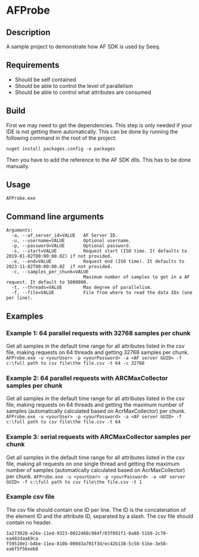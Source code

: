 # AFProbe
## Description
A sample project to demonstrate how AF SDK is used by Seeq.
## Requirements
* Should be self contained
* Should be able to control the level of parallelism
* Should be able to control what attributes are consumed

## Build

First we may need to get the dependencies. This step is only needed if your IDE is not getting them automatically. 
This can be done by running the following command in the root of the project:
```commandline
nuget install packages.config -o packages
```
Then you have to add the reference to the AF SDK dlls. This has to be done manually.

## Usage
```commandline
AFProbe.exe
```
## Command line arguments
```commandline
Arguments:
  -a, --af_server_id=VALUE   AF Server ID.
  -u, --username=VALUE       Optional username.
  -p, --password=VALUE       Optional password.
  -s, --start=VALUE          Request start (ISO time. It defaults to 2019-01-02T00:00:00.0Z) if not provided.
  -e, --end=VALUE            Request end (ISO time). It defaults to 2023-11-02T00:00:00.0Z  if not provided.
  -c, --samples_per_chunk=VALUE
                             Maximum number of samples to get in a AF request. It default to 5000000.
  -t, --threads=VALUE        Max degree of parallelism.
  -f, --file=VALUE           File from where to read the data IDs (one per line).
```

## Examples

### Example 1: 64 parallel requests with 32768 samples per chunk
Get all samples in the default time range for all attributes listed in the csv file, making requests on 64 threads and getting 32768 samples per chunk.
```AFProbe.exe -u <yourUser> -p <yourPassword> -a <AF server GUID> -f c:\full path to csv file\the file.csv -t 64 -c 32768```

### Example 2: 64 parallel requests with ARCMaxCollector samples per chunk
Get all samples in the default time range for all attributes listed in the csv file, making requests on 64 threads 
and getting the maximum number of samples (automatically calculated based on AcrMaxCollector) per chunk.
```AFProbe.exe -u <yourUser> -p <yourPassword> -a <AF server GUID> -f c:\full path to csv file\the file.csv -t 64```

### Example 3: serial requests with ARCMaxCollector samples per chunk  
Get all samples in the default time range for all attributes listed in the csv file, making all requests on one single thread
and getting the maximum number of samples (automatically calculated based on AcrMaxCollector) per chunk.
```AFProbe.exe -u <yourUser> -p <yourPassword> -a <AF server GUID> -f c:\full path to csv file\the file.csv -t 1```

### Example csv file
The csv file should contain one ID per line. The ID is the concatenation of the 
element ID and the attribute ID, separated by a slash.
The csv file should contain no header.

```csv
1a273028-e26e-11ed-9323-0022488c984f/03f091f1-0a88-51b9-2c70-ea402daa69ca
f59510e1-b4be-11ea-810b-000d3a701f3d/ec42b138-5c58-51be-3e58-ea6f5f56eeb8
```